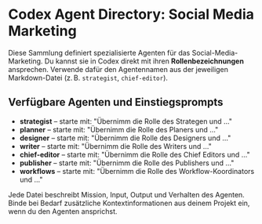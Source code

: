 # Codex Agent Directory: Social Media Marketing

Diese Sammlung definiert spezialisierte Agenten für das Social-Media-Marketing. Du kannst sie in Codex direkt mit ihren **Rollenbezeichnungen** ansprechen. Verwende dafür den Agentennamen aus der jeweiligen Markdown-Datei (z. B. `strategist`, `chief-editor`).

## Verfügbare Agenten und Einstiegsprompts
- **strategist** – starte mit: "Übernimm die Rolle des Strategen und …"
- **planner** – starte mit: "Übernimm die Rolle des Planers und …"
- **designer** – starte mit: "Übernimm die Rolle des Designers und …"
- **writer** – starte mit: "Übernimm die Rolle des Writers und …"
- **chief-editor** – starte mit: "Übernimm die Rolle des Chief Editors und …"
- **publisher** – starte mit: "Übernimm die Rolle des Publishers und …"
- **workflows** – starte mit: "Übernimm die Rolle des Workflow-Koordinators und …"

Jede Datei beschreibt Mission, Input, Output und Verhalten des Agenten. Binde bei Bedarf zusätzliche Kontextinformationen aus deinem Projekt ein, wenn du den Agenten ansprichst.
